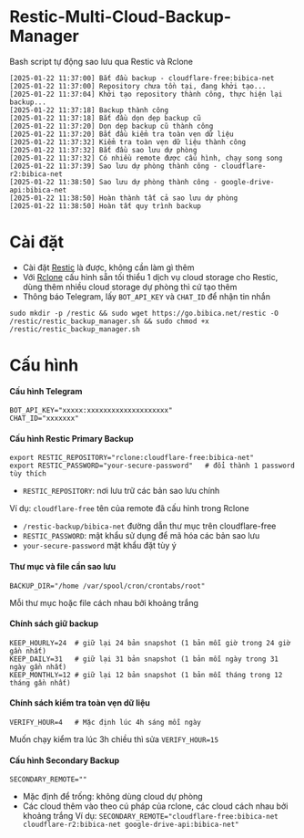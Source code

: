 # Restic-Multi-Cloud-Backup-Manager
Bash script tự động sao lưu qua Restic và Rclone
```
[2025-01-22 11:37:00] Bắt đầu backup - cloudflare-free:bibica-net
[2025-01-22 11:37:00] Repository chưa tồn tại, đang khởi tạo...
[2025-01-22 11:37:04] Khởi tạo repository thành công, thực hiện lại backup...
[2025-01-22 11:37:18] Backup thành công
[2025-01-22 11:37:18] Bắt đầu dọn dẹp backup cũ
[2025-01-22 11:37:20] Dọn dẹp backup cũ thành công
[2025-01-22 11:37:20] Bắt đầu kiểm tra toàn vẹn dữ liệu
[2025-01-22 11:37:32] Kiểm tra toàn vẹn dữ liệu thành công
[2025-01-22 11:37:32] Bắt đầu sao lưu dự phòng
[2025-01-22 11:37:32] Có nhiều remote được cấu hình, chạy song song
[2025-01-22 11:37:39] Sao lưu dự phòng thành công - cloudflare-r2:bibica-net
[2025-01-22 11:38:50] Sao lưu dự phòng thành công - google-drive-api:bibica-net
[2025-01-22 11:38:50] Hoàn thành tất cả sao lưu dự phòng
[2025-01-22 11:38:50] Hoàn tất quy trình backup
```

# Cài đặt
- Cài đặt [Restic](https://restic.readthedocs.io/en/latest/020_installation.html) là được, không cần làm gì thêm
- Với [Rclone](https://rclone.org/install/) cấu hình sẵn tối thiểu 1 dịch vụ cloud storage cho Restic, dùng thêm nhiều cloud storage dự phòng thì cứ tạo thêm
- Thông báo Telegram, lấy `BOT_API_KEY` và `CHAT_ID` để nhận tin nhắn
```
sudo mkdir -p /restic && sudo wget https://go.bibica.net/restic -O /restic/restic_backup_manager.sh && sudo chmod +x /restic/restic_backup_manager.sh
```
# Cấu hình

#### Cấu hình Telegram
```
BOT_API_KEY="xxxxx:xxxxxxxxxxxxxxxxxxxx"
CHAT_ID="xxxxxxx"
```
#### Cấu hình Restic Primary Backup
```
export RESTIC_REPOSITORY="rclone:cloudflare-free:bibica-net"
export RESTIC_PASSWORD="your-secure-password"	# đổi thành 1 password tùy thích
```
- `RESTIC_REPOSITORY`: nơi lưu trữ các bản sao lưu chính

Ví dụ: `cloudflare-free` tên của remote đã cấu hình trong Rclone

- `/restic-backup/bibica-net` đường dẫn thư mục trên cloudflare-free
- `RESTIC_PASSWORD`: mật khẩu sử dụng để mã hóa các bản sao lưu
- `your-secure-password` mật khẩu đặt tùy ý
#### Thư mục và file cần sao lưu
```
BACKUP_DIR="/home /var/spool/cron/crontabs/root"
```
Mỗi thư mục hoặc file cách nhau bởi khoảng trắng
#### Chính sách giữ backup
```
KEEP_HOURLY=24	# giữ lại 24 bản snapshot (1 bản mỗi giờ trong 24 giờ gần nhất)
KEEP_DAILY=31	# giữ lại 31 bản snapshot (1 bản mỗi ngày trong 31 ngày gần nhất)
KEEP_MONTHLY=12	# giữ lại 12 bản snapshot (1 bản mỗi tháng trong 12 tháng gần nhất)
```
#### Chính sách kiểm tra toàn vẹn dữ liệu
```
VERIFY_HOUR=4	# Mặc định lúc 4h sáng mỗi ngày
```
Muốn chạy kiểm tra lúc 3h chiều thì sửa `VERIFY_HOUR=15`
#### Cấu hình Secondary Backup 
```
SECONDARY_REMOTE=""
```
- Mặc định để trống: không dùng cloud dự phòng
- Các cloud thêm vào theo cú pháp của rclone, các cloud cách nhau bởi khoảng trắng
Ví dụ: `SECONDARY_REMOTE="cloudflare-free:bibica-net cloudflare-r2:bibica-net google-drive-api:bibica-net"`
